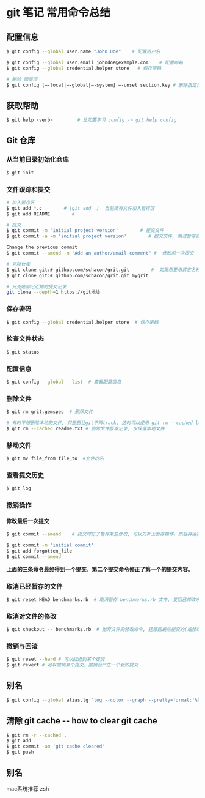 # git 笔记 常用命令总结

## 配置信息

```bash
$ git config --global user.name "John Doe"    # 配置用户名

$ git config --global user.email johndoe@example.com    # 配置邮箱
$ git config --global credential.helper store   # 保存密码

# 删除 配置项
$ git config [–-local|–-global|–-system] –-unset section.key # 删除指定范围内的配置项
```

## 获取帮助

```bash
$ git help <verb>         # 比如要学习 config -> git help config
```

## Git 仓库

### 从当前目录初始化仓库

```bash
$ git init
```

### 文件跟踪和提交

```Bash
# 加入暂存区
$ git add *.c        # (git add .)  当前所有文件加入暂存区
$ git add README        #

# 提交
$ git commit -m 'initial project version'        # 提交文件
$ git commit -a -m 'initial project version'        # 提交文件, 跳过暂存直接提交(-a)

Change the previous commit
$ git commit --amend -m "Add an author/email comment" #  修改前一次提交

# 克隆仓库
$ git clone git:# github.com/schacon/grit.git        #  如果想要用其它名称, 在最后可以定义新建的目录名, 如下:
$ git clone git:# github.com/schacon/grit.git mygrit

# 只克隆部分近期的提交记录
git clone --depth=1 https://git地址
```

### 保存密码

```bash
$ git config --global credential.helper store  # 保存密码
```

### 检查文件状态

```bash
$ git status
```

### 配置信息

```bash
$ git config --global --list  # 查看配置信息
```

### 删除文件

```bash
$ git rm grit.gemspec  # 删除文件

# 有时不想删除本地的文件, 只是想让git不再track, 这时可以使用 git rm --cached logs/xx.log
$ git rm --cached readme.txt # 删除文件版本记录, 仅保留本地文件
```

### 移动文件

```bash
$ git mv file_from file_to  #文件改名
```

### 查看提交历史

```bash
$ git log
```

### 撤销操作

#### 修改最后一次提交

```bash
$ git commit --amend    # 提交时忘了暂存某些修改, 可以先补上暂存操作，然后再运行--amend 提交：

$ git commit -m 'initial commit'
$ git add forgotten_file
$ git commit --amend
```

**上面的三条命令最终得到一个提交，第二个提交命令修正了第一个的提交内容。**

### 取消已经暂存的文件

```bash
$ git reset HEAD benchmarks.rb  # 取消暂存 benchmarks.rb 文件, 变回已修改未暂存的状态;
```

### 取消对文件的修改

```bash
$ git checkout -- benchmarks.rb  # 抛弃文件的修改命令, 还原回最后提交的(或修改前的)版本(已添加到缓存区的改动，以及新文件，都不受影响。)
```

### 撤销与回滚

```bash
$ git reset --hard # 可以回退到某个提交
$ git revert # 可以撤销某个提交，撤销会产生一个新的提交
```

## 别名

```bash
$ git config --global alias.lg "log --color --graph --pretty=format:'%Cred%h%Creset -%C(yellow)%d%Creset %s %Cgreen(%cr) %C(bold blue)<%an>%Creset' --abbrev-commit"  # 定义历史记录格式的别名, 以后只需 git lg 即可
```

## 清除 git cache -- how to clear git cache

```bash
$ git rm -r --cached .
$ git add .
$ git commit -am 'git cache cleared'
$ git push
```

## 别名

mac系统推荐 zsh
```

```
